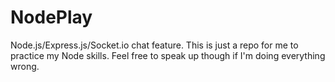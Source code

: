 NodePlay
========

Node.js/Express.js/Socket.io chat feature.
This is just a repo for me to practice my Node skills.
Feel free to speak up though if I'm doing everything wrong.
